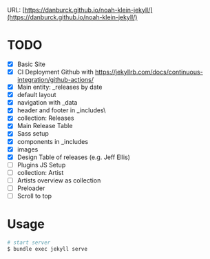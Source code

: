 URL: [https://danburck.github.io/noah-klein-jekyll/](https://danburck.github.io/noah-klein-jekyll/)

# TODO
- [x] Basic Site
- [x] CI Deployment Github with https://jekyllrb.com/docs/continuous-integration/github-actions/
- [x] Main entity: _releases by date
- [x] default layout
- [x] navigation with _data
- [x] header and footer in _includes\
- [x] collection: Releases
- [x] Main Release Table
- [x] Sass setup
- [x] components in _includes
- [x] images
- [x] Design Table of releases (e.g. Jeff Ellis)
- [ ] Plugins JS Setup
- [ ] collection: Artist
- [ ] Artists overview as collection
- [ ] Preloader
- [ ] Scroll to top

# Usage

```bash
# start server
$ bundle exec jekyll serve
```